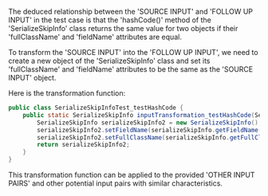 The deduced relationship between the 'SOURCE INPUT' and 'FOLLOW UP INPUT' in the test case is that the 'hashCode()' method of the 'SerializeSkipInfo' class returns the same value for two objects if their 'fullClassName' and 'fieldName' attributes are equal.

To transform the 'SOURCE INPUT' into the 'FOLLOW UP INPUT', we need to create a new object of the 'SerializeSkipInfo' class and set its 'fullClassName' and 'fieldName' attributes to be the same as the 'SOURCE INPUT' object.

Here is the transformation function:

```java
public class SerializeSkipInfoTest_testHashCode {
    public static SerializeSkipInfo inputTransformation_testHashCode(SerializeSkipInfo serializeSkipInfo)  {
        SerializeSkipInfo serializeSkipInfo2 = new SerializeSkipInfo();
        serializeSkipInfo2.setFieldName(serializeSkipInfo.getFieldName());
        serializeSkipInfo2.setFullClassName(serializeSkipInfo.getFullClassName());
        return serializeSkipInfo2;
    }
}
```

This transformation function can be applied to the provided 'OTHER INPUT PAIRS' and other potential input pairs with similar characteristics.